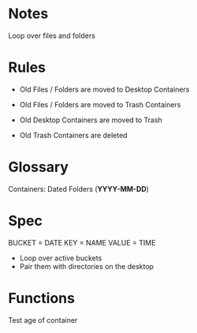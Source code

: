# Notes

Loop over files and folders

# Rules

- Old Files / Folders are moved to Desktop Containers
- Old Files / Folders are moved to Trash Containers

- Old Desktop Containers are moved to Trash
- Old Trash Containers are deleted

# Glossary

Containers: Dated Folders (__YYYY-MM-DD__)

# Spec

BUCKET = DATE
  KEY = NAME
    VALUE = TIME

- Loop over active buckets
- Pair them with directories on the desktop

# Functions

Test age of container

